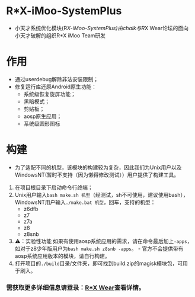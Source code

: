 # R*X-iMoo-SystemPlus
- 小天才系统优化模块(R*X-iMoo-SystemPlus)由chalk与R*X Wear论坛的面向小天才破解的组织R*X iMoo Team研发

# 作用
 - 通过userdebug解除非法安装限制；
 - 修复运行库还原Android原生功能：
   - 系统级恢复旋屏功能；
   - 黑暗模式；
   - 剪贴板；
   - aosp原生应用；
   - 系统级圆形图标
   
# 构建
  - 为了适配不同的机型，该模块的构建较为复杂，因此我们为Unix用户以及WindowsNT(暂时不支持（因为懒得修改测试））用户提供了构建工具。
  1. 在项目根目录下启动命令行终端；
  2. Unix用户输入`bash make.sh 机型`（经测试，sh不可使用，建议使用bash），WindowsNT用户输入`./make.bat 机型`，回车，支持的机型：
      - z6dfb
      - z7
      - z7a
      - z8
      - z8snb
  3. ⚠：实验性功能 如果有使用aosp系统应用的需求，请在命令最后加上`-apps`，如对于z8少年版用户为`bash make.sh z8snb -apps`。
    - 官方不会提供带有aosp系统应用版本的模块，请自行构建。
  4. 打开项目的`./build`目录/文件夹，即可找到build.zip的magisk模块包，可用于刷入。

### 需获取更多详细信息请登录：[R*X Wear](https://wear.rexwe.net/)查看详情。​
